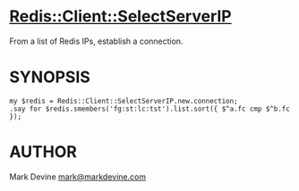 [Redis::Client::SelectServerIP](https://github.com/markldevine/raku-Redis-Client-SelectServerIP/README.md)
================
From a list of Redis IPs, establish a connection.

SYNOPSIS
========

    my $redis = Redis::Client::SelectServerIP.new.connection;
    .say for $redis.smembers('fg:st:lc:tst').list.sort({ $^a.fc cmp $^b.fc });

AUTHOR
======
Mark Devine <mark@markdevine.com>
